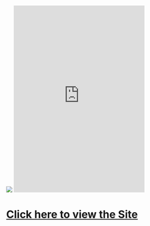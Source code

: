 <img src="https://discord.com/api/guilds/734825971848577038/widget.json">

<iframe src="https://discord.com/widget?id=734825971848577038&theme=dark" width="350" height="500" allowtransparency="true" frameborder="0" sandbox="allow-popups allow-popups-to-escape-sandbox allow-same-origin allow-scripts"></iframe>

# [Click here to view the Site](https://botflakes.github.io/ASRockWiki)
